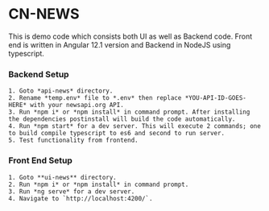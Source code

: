 # CN-NEWS

This is demo code which consists both UI as well as Backend code. Front end is written in Angular 12.1 version and Backend in NodeJS using typescript.

### Backend Setup
    1. Goto *api-news* directory.    
    2. Rename *temp.env* file to *.env* then replace *YOU-API-ID-GOES-HERE* with your newsapi.org API.
    3. Run *npm i* or *npm install* in command prompt. After installing the dependencies postinstall will build the code automatically.
    4. Run *npm start* for a dev server. This will execute 2 commands; one to build compile typescript to es6 and second to run server.
    5. Test functionality from frontend.

### Front End Setup
    1. Goto **ui-news** directory. 
    2. Run *npm i* or *npm install* in command prompt.
    3. Run *ng serve* for a dev server. 
    4. Navigate to `http://localhost:4200/`.

